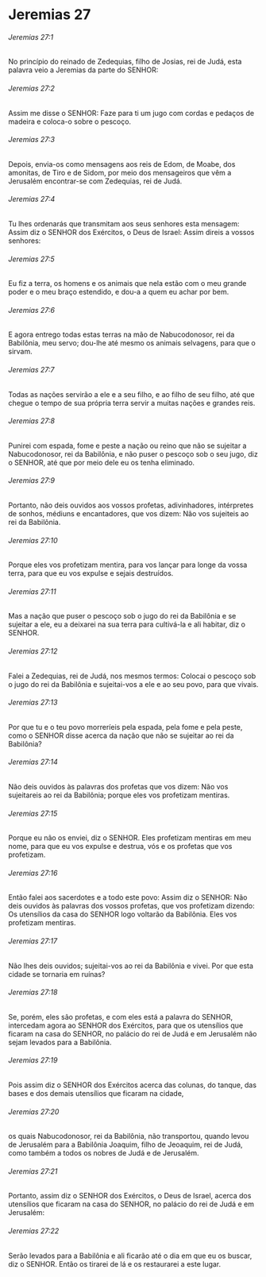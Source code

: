 # Jeremias 27

###### Jeremias 27:1

No princípio do reinado de Zedequias, filho de Josias, rei de Judá, esta palavra veio a Jeremias da parte do SENHOR:

###### Jeremias 27:2

Assim me disse o SENHOR: Faze para ti um jugo com cordas e pedaços de madeira e coloca-o sobre o pescoço.

###### Jeremias 27:3

Depois, envia-os como mensagens aos reis de Edom, de Moabe, dos amonitas, de Tiro e de Sidom, por meio dos mensageiros que vêm a Jerusalém encontrar-se com Zedequias, rei de Judá.

###### Jeremias 27:4

Tu lhes ordenarás que transmitam aos seus senhores esta mensagem: Assim diz o SENHOR dos Exércitos, o Deus de Israel: Assim direis a vossos senhores:

###### Jeremias 27:5

Eu fiz a terra, os homens e os animais que nela estão com o meu grande poder e o meu braço estendido, e dou-a a quem eu achar por bem.

###### Jeremias 27:6

E agora entrego todas estas terras na mão de Nabucodonosor, rei da Babilônia, meu servo; dou-lhe até mesmo os animais selvagens, para que o sirvam.

###### Jeremias 27:7

Todas as nações servirão a ele e a seu filho, e ao filho de seu filho, até que chegue o tempo de sua própria terra servir a muitas nações e grandes reis.

###### Jeremias 27:8

Punirei com espada, fome e peste a nação ou reino que não se sujeitar a Nabucodonosor, rei da Babilônia, e não puser o pescoço sob o seu jugo, diz o SENHOR, até que por meio dele eu os tenha eliminado.

###### Jeremias 27:9

Portanto, não deis ouvidos aos vossos profetas, adivinhadores, intérpretes de sonhos, médiuns e encantadores, que vos dizem: Não vos sujeiteis ao rei da Babilônia.

###### Jeremias 27:10

Porque eles vos profetizam mentira, para vos lançar para longe da vossa terra, para que eu vos expulse e sejais destruídos.

###### Jeremias 27:11

Mas a nação que puser o pescoço sob o jugo do rei da Babilônia e se sujeitar a ele, eu a deixarei na sua terra para cultivá-la e ali habitar, diz o SENHOR.

###### Jeremias 27:12

Falei a Zedequias, rei de Judá, nos mesmos termos: Colocai o pescoço sob o jugo do rei da Babilônia e sujeitai-vos a ele e ao seu povo, para que vivais.

###### Jeremias 27:13

Por que tu e o teu povo morreríeis pela espada, pela fome e pela peste, como o SENHOR disse acerca da nação que não se sujeitar ao rei da Babilônia?

###### Jeremias 27:14

Não deis ouvidos às palavras dos profetas que vos dizem: Não vos sujeitareis ao rei da Babilônia; porque eles vos profetizam mentiras.

###### Jeremias 27:15

Porque eu não os enviei, diz o SENHOR. Eles profetizam mentiras em meu nome, para que eu vos expulse e destrua, vós e os profetas que vos profetizam.

###### Jeremias 27:16

Então falei aos sacerdotes e a todo este povo: Assim diz o SENHOR: Não deis ouvidos às palavras dos vossos profetas, que vos profetizam dizendo: Os utensílios da casa do SENHOR logo voltarão da Babilônia. Eles vos profetizam mentiras.

###### Jeremias 27:17

Não lhes deis ouvidos; sujeitai-vos ao rei da Babilônia e vivei. Por que esta cidade se tornaria em ruínas?

###### Jeremias 27:18

Se, porém, eles são profetas, e com eles está a palavra do SENHOR, intercedam agora ao SENHOR dos Exércitos, para que os utensílios que ficaram na casa do SENHOR, no palácio do rei de Judá e em Jerusalém não sejam levados para a Babilônia.

###### Jeremias 27:19

Pois assim diz o SENHOR dos Exércitos acerca das colunas, do tanque, das bases e dos demais utensílios que ficaram na cidade,

###### Jeremias 27:20

os quais Nabucodonosor, rei da Babilônia, não transportou, quando levou de Jerusalém para a Babilônia Joaquim, filho de Jeoaquim, rei de Judá, como também a todos os nobres de Judá e de Jerusalém.

###### Jeremias 27:21

Portanto, assim diz o SENHOR dos Exércitos, o Deus de Israel, acerca dos utensílios que ficaram na casa do SENHOR, no palácio do rei de Judá e em Jerusalém:

###### Jeremias 27:22

Serão levados para a Babilônia e ali ficarão até o dia em que eu os buscar, diz o SENHOR. Então os tirarei de lá e os restaurarei a este lugar.

